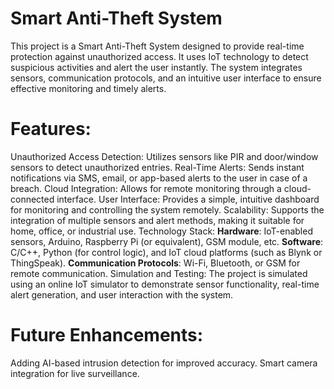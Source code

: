 # Smart Anti-Theft System
This project is a Smart Anti-Theft System designed to provide real-time protection against unauthorized access. It uses IoT technology to detect suspicious activities and alert the user instantly. The system integrates sensors, communication protocols, and an intuitive user interface to ensure effective monitoring and timely alerts.

# Features:
Unauthorized Access Detection: Utilizes sensors like PIR and door/window sensors to detect unauthorized entries.
Real-Time Alerts: Sends instant notifications via SMS, email, or app-based alerts to the user in case of a breach.
Cloud Integration: Allows for remote monitoring through a cloud-connected interface.
User Interface: Provides a simple, intuitive dashboard for monitoring and controlling the system remotely.
Scalability: Supports the integration of multiple sensors and alert methods, making it suitable for home, office, or industrial use.
Technology Stack:
**Hardware**: IoT-enabled sensors, Arduino, Raspberry Pi (or equivalent), GSM module, etc.
**Software**: C/C++, Python (for control logic), and IoT cloud platforms (such as Blynk or ThingSpeak).
**Communication Protocols**: Wi-Fi, Bluetooth, or GSM for remote communication.
Simulation and Testing:
The project is simulated using an online IoT simulator to demonstrate sensor functionality, real-time alert generation, and user interaction with the system.

#  Future Enhancements:
Adding AI-based intrusion detection for improved accuracy.
Smart camera integration for live surveillance.
